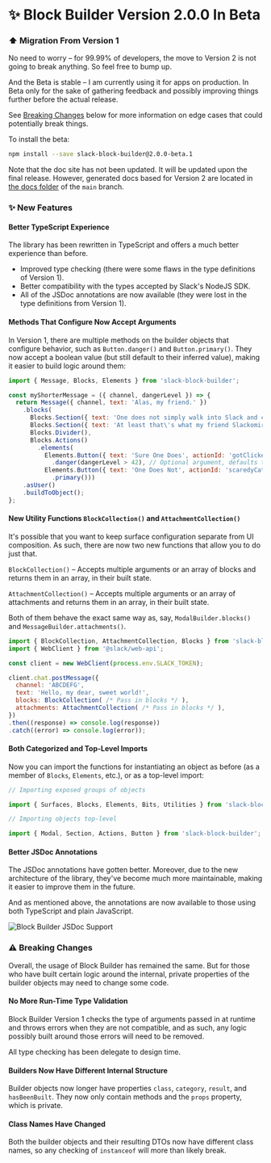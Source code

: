 # :sparkles:  Block Builder Version 2.0.0 In Beta

### :arrow_up:  Migration From Version 1

No need to worry – for 99.99% of developers, the move to Version 2 is not going to break anything. So feel free to bump up.

And the Beta is stable – I am currently using it for apps on production. In Beta only for the sake of gathering feedback and possibly improving things further before the actual release. 

See [Breaking Changes](#warning--breaking-changes) below for more information on edge cases that could potentially break things.

To install the beta:

``` bash
npm install --save slack-block-builder@2.0.0-beta.1
```

Note that the doc site has not been updated. It will be updated upon the final release. However, generated docs based for Version 2 are located in [the docs folder](../) of the `main` branch.

### :sparkles:  New Features

#### Better TypeScript Experience

The library has been rewritten in TypeScript and offers a much better experience than before.

* Improved type checking (there were some flaws in the type definitions of Version 1).
* Better compatibility with the types accepted by Slack's NodeJS SDK.
* All of the JSDoc annotations are now available (they were lost in the type definitions from Version 1).

#### Methods That Configure Now Accept Arguments

In Version 1, there are multiple methods on the builder objects that configure behavior, such as `Button.danger()` and `Button.primary()`. They now accept a boolean value (but still default to their inferred value), making it easier to build logic around them:

```javascript
import { Message, Blocks, Elements } from 'slack-block-builder';

const myShorterMessage = ({ channel, dangerLevel }) => {
  return Message({ channel, text: 'Alas, my friend.' })
    .blocks(
      Blocks.Section({ text: 'One does not simply walk into Slack and click a button.' }),
      Blocks.Section({ text: 'At least that\'s what my friend Slackomir said :crossed_swords:' }),
      Blocks.Divider(),
      Blocks.Actions()
        .elements(
          Elements.Button({ text: 'Sure One Does', actionId: 'gotClicked' })
            .danger(dangerLevel > 42), // Optional argument, defaults to 'true'
          Elements.Button({ text: 'One Does Not', actionId: 'scaredyCat' })
            .primary()))
    .asUser()
    .buildToObject();
};
```  

#### New Utility Functions `BlockCollection()` and `AttachmentCollection()`

It's possible that you want to keep surface configuration separate from UI composition. As such, there are now two new functions that allow you to do just that.

`BlockCollection()` – Accepts multiple arguments or an array of blocks and returns them in an array, in their built state.

`AttachmentCollection()` – Accepts multiple arguments or an array of attachments and returns them in an array, in their built state.

Both of them behave the exact same way as, say, `ModalBuilder.blocks()` and `MessageBuilder.attachments()`.

```javascript
import { BlockCollection, AttachmentCollection, Blocks } from 'slack-block-builder';
import { WebClient } from '@slack/web-api';

const client = new WebClient(process.env.SLACK_TOKEN);

client.chat.postMessage({
  channel: 'ABCDEFG',
  text: 'Hello, my dear, sweet world!',
  blocks: BlockCollection( /* Pass in blocks */ ),
  attachments: AttachmentCollection( /* Pass in blocks */ ),
})
.then((response) => console.log(response))
.catch((error) => console.log(error));
```

#### Both Categorized and Top-Level Imports

Now you can import the functions for instantiating an object as before (as a member of `Blocks`, `Elements`, etc.), or as a top-level import:

```javascript
// Importing exposed groups of objects

import { Surfaces, Blocks, Elements, Bits, Utilities } from 'slack-block-builder';

// Importing objects top-level

import { Modal, Section, Actions, Button } from 'slack-block-builder';
```

#### Better JSDoc Annotations

The JSDoc annotations have gotten better. Moreover, due to the new architecture of the library, they've become much more maintainable, making it easier to improve them in the future.

And as mentioned above, the annotations are now available to those using both TypeScript and plain JavaScript.

![Block Builder JSDoc Support](https://raw.githubusercontent.com/raycharius/slack-block-builder/main/resources/images/docs/jsdoc.png)

### :warning:  Breaking Changes

Overall, the usage of Block Builder has remained the same. But for those who have built certain logic around the internal, private properties of the builder objects may need to change some code.

#### No More Run-Time Type Validation

Block Builder Version 1 checks the type of arguments passed in at runtime and throws errors when they are not compatible, and as such, any logic possibly built around those errors will need to be removed. 

All type checking has been delegate to design time. 

#### Builders Now Have Different Internal Structure

Builder objects now longer have properties `class`, `category`, `result`, and `hasBeenBuilt`. They now only contain methods and the `props` property, which is private.

#### Class Names Have Changed

Both the builder objects and their resulting DTOs now have different class names, so any checking of `instanceof` will more than likely break.
